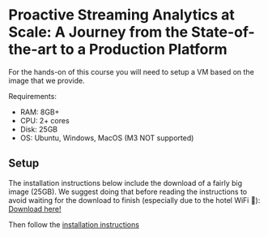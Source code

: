 # Proactive Streaming Analytics at Scale: A Journey from the State-of-the-art to a Production Platform

For the hands-on of this course you will need to setup a VM based on the image that we provide.

Requirements:

* RAM: 8GB+
* CPU: 2+ cores
* Disk: 25GB
* OS: Ubuntu,  Windows, MacOS (M3 NOT supported)

## Setup

The installation instructions below include the download of a fairly big image (25GB). We suggest doing that before reading the instructions to avoid waiting for the download to finish (especially due to the hotel WiFi 🐢): [Download here!](https://tucgr-my.sharepoint.com/:u:/g/personal/ngiatrakos_tuc_gr/EXP2oCuxji9Gp1MI82UX_tsBvXr-d1LahwW3uHMSmQ98lQ?e=MgYs3D)

Then follow the [installation instructions](https://docs.google.com/document/d/1DwyhAJuW7Tn4FudUHVb0m6ia2Gmuwn4i/edit?usp=sharing&ouid=114101935566194500276&rtpof=true&sd=true)
